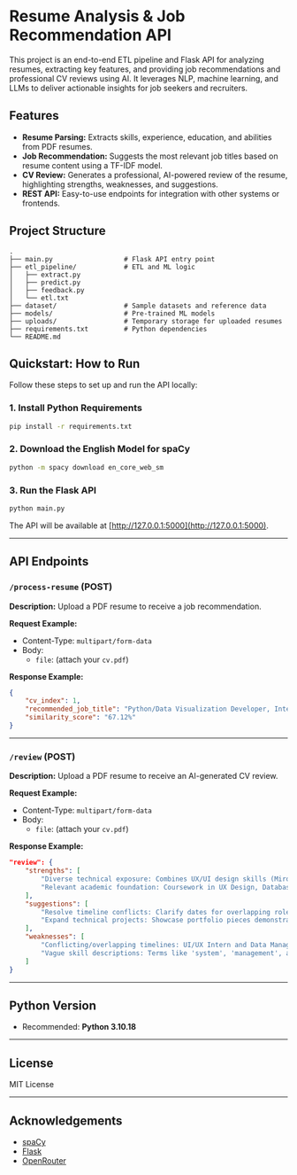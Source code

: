 # Resume Analysis & Job Recommendation API

This project is an end-to-end ETL pipeline and Flask API for analyzing resumes, extracting key features, and providing job recommendations and professional CV reviews using AI. It leverages NLP, machine learning, and LLMs to deliver actionable insights for job seekers and recruiters.

## Features

- **Resume Parsing:** Extracts skills, experience, education, and abilities from PDF resumes.
- **Job Recommendation:** Suggests the most relevant job titles based on resume content using a TF-IDF model.
- **CV Review:** Generates a professional, AI-powered review of the resume, highlighting strengths, weaknesses, and suggestions.
- **REST API:** Easy-to-use endpoints for integration with other systems or frontends.

## Project Structure

```
.
├── main.py                  # Flask API entry point
├── etl_pipeline/            # ETL and ML logic
│   ├── extract.py
│   ├── predict.py
│   ├── feedback.py
│   └── etl.txt
├── dataset/                 # Sample datasets and reference data
├── models/                  # Pre-trained ML models
├── uploads/                 # Temporary storage for uploaded resumes
├── requirements.txt         # Python dependencies
└── README.md
```

## Quickstart: How to Run

Follow these steps to set up and run the API locally:

### 1. Install Python Requirements

```sh
pip install -r requirements.txt
```

### 2. Download the English Model for spaCy

```sh
python -m spacy download en_core_web_sm
```

### 3. Run the Flask API

```sh
python main.py
```

The API will be available at [http://127.0.0.1:5000](http://127.0.0.1:5000).

---

## API Endpoints

### `/process-resume` (POST)

**Description:** Upload a PDF resume to receive a job recommendation.

**Request Example:**

- Content-Type: `multipart/form-data`
- Body:  
  - `file`: (attach your `cv.pdf`)

**Response Example:**

```json
{
    "cv_index": 1,
    "recommended_job_title": "Python/Data Visualization Developer, Internship",
    "similarity_score": "67.12%"
}
```

---

### `/review` (POST)

**Description:** Upload a PDF resume to receive an AI-generated CV review.

**Request Example:**

- Content-Type: `multipart/form-data`
- Body:  
  - `file`: (attach your `cv.pdf`)

**Response Example:**

```json
"review": {
    "strengths": [
        "Diverse technical exposure: Combines UX/UI design skills (Miro, Adobe, Photoshop) with backend development knowledge (Laravel, Database Systems)",
        "Relevant academic foundation: Coursework in UX Design, Database Systems, Programming, and Data Analytics aligns with technical roles"
    ],
    "suggestions": [
        "Resolve timeline conflicts: Clarify dates for overlapping roles (e.g., part-time vs. full-time) and remove duplicate entries",
        "Expand technical projects: Showcase portfolio pieces demonstrating Laravel/database implementations and UX solutions"
    ],
    "weaknesses": [
        "Conflicting/overlapping timelines: UI/UX Intern and Data Management Intern both listed for Feb-May 2025 creates chronological ambiguity",
        "Vague skill descriptions: Terms like 'system', 'management', and 'framework' lack context and specificity"
    ]
}
```

---

## Python Version

- Recommended: **Python 3.10.18**

---

## License

MIT License

---

## Acknowledgements

- [spaCy](https://spacy.io/)
- [Flask](https://flask.palletsprojects.com/)
- [OpenRouter](https://openrouter.ai/)
